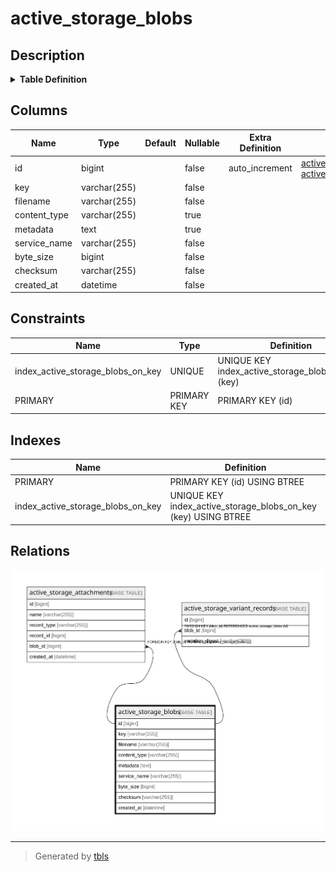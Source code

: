 # active_storage_blobs

## Description

<details>
<summary><strong>Table Definition</strong></summary>

```sql
CREATE TABLE `active_storage_blobs` (
  `id` bigint NOT NULL AUTO_INCREMENT,
  `key` varchar(255) COLLATE utf8mb4_general_ci NOT NULL,
  `filename` varchar(255) COLLATE utf8mb4_general_ci NOT NULL,
  `content_type` varchar(255) COLLATE utf8mb4_general_ci DEFAULT NULL,
  `metadata` text COLLATE utf8mb4_general_ci,
  `service_name` varchar(255) COLLATE utf8mb4_general_ci NOT NULL,
  `byte_size` bigint NOT NULL,
  `checksum` varchar(255) COLLATE utf8mb4_general_ci NOT NULL,
  `created_at` datetime NOT NULL,
  PRIMARY KEY (`id`),
  UNIQUE KEY `index_active_storage_blobs_on_key` (`key`)
) ENGINE=InnoDB DEFAULT CHARSET=utf8mb4 COLLATE=utf8mb4_general_ci
```

</details>

## Columns

| Name | Type | Default | Nullable | Extra Definition | Children | Parents | Comment |
| ---- | ---- | ------- | -------- | --------------- | -------- | ------- | ------- |
| id | bigint |  | false | auto_increment | [active_storage_attachments](active_storage_attachments.md) [active_storage_variant_records](active_storage_variant_records.md) |  |  |
| key | varchar(255) |  | false |  |  |  |  |
| filename | varchar(255) |  | false |  |  |  |  |
| content_type | varchar(255) |  | true |  |  |  |  |
| metadata | text |  | true |  |  |  |  |
| service_name | varchar(255) |  | false |  |  |  |  |
| byte_size | bigint |  | false |  |  |  |  |
| checksum | varchar(255) |  | false |  |  |  |  |
| created_at | datetime |  | false |  |  |  |  |

## Constraints

| Name | Type | Definition |
| ---- | ---- | ---------- |
| index_active_storage_blobs_on_key | UNIQUE | UNIQUE KEY index_active_storage_blobs_on_key (key) |
| PRIMARY | PRIMARY KEY | PRIMARY KEY (id) |

## Indexes

| Name | Definition |
| ---- | ---------- |
| PRIMARY | PRIMARY KEY (id) USING BTREE |
| index_active_storage_blobs_on_key | UNIQUE KEY index_active_storage_blobs_on_key (key) USING BTREE |

## Relations

![er](active_storage_blobs.svg)

---

> Generated by [tbls](https://github.com/k1LoW/tbls)
